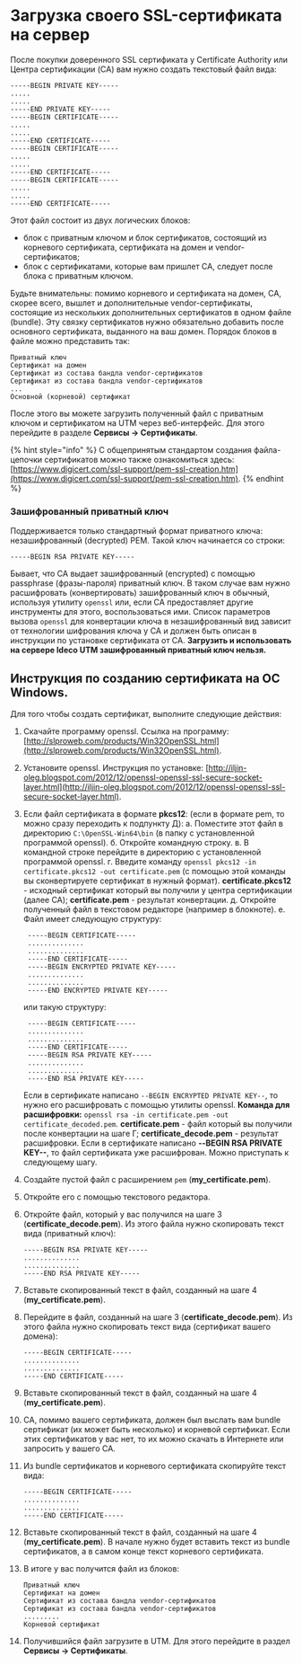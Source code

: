 # Загрузка своего SSL-сертификата на сервер

После покупки доверенного SSL сертификата у Certificate Authority или Центра сертификации (CA) вам нужно создать текстовый файл вида:

```
-----BEGIN PRIVATE KEY-----
.....
.....
-----END PRIVATE KEY-----
-----BEGIN CERTIFICATE-----
.....
.....
-----END CERTIFICATE-----
-----BEGIN CERTIFICATE-----
.....
.....
-----END CERTIFICATE-----
-----BEGIN CERTIFICATE-----
.....
.....
-----END CERTIFICATE-----
```

Этот файл состоит из двух логических блоков:

* блок с приватным ключом и блок сертификатов, состоящий из корневого сертификата, сертификата на домен и vendor-сертификатов;
* блок с сертификатами, которые вам пришлет CA, следует после блока с приватным ключом.

Будьте внимательны: помимо корневого и сертификата на домен, CA, скорее всего, вышлет и дополнительные vendor-сертификаты, состоящие из нескольких дополнительных сертификатов в одном файле (bundle). Эту связку сертификатов нужно обязательно добавить после основного сертификата, выданного на ваш домен. Порядок блоков в файле можно представить так:

```
Приватный ключ
Сертификат на домен
Сертификат из состава бандла vendor-сертификатов
Сертификат из состава бандла vendor-сертификатов
...
Основной (корневой) сертификат
```

После этого вы можете загрузить полученный файл с приватным ключом и сертификатом на UTM через веб-интерфейс. Для этого перейдите в разделе **Сервисы -> Сертификаты**.

{% hint style="info" %}
С общепринятым стандартом создания файла-цепочки сертификатов можно также ознакомиться здесь: [https://www.digicert.com/ssl-support/pem-ssl-creation.htm](https://www.digicert.com/ssl-support/pem-ssl-creation.htm).
{% endhint %}

### Зашифрованный приватный ключ

Поддерживается только стандартный формат приватного ключа: незашифрованный (decrypted) PEM. Такой ключ начинается со строки:

`-----BEGIN RSA PRIVATE KEY-----`

Бывает, что CA выдает зашифрованный (encrypted) с помощью passphrase (фразы-пароля) приватный ключ. В таком случае вам нужно расшифровать (конвертировать) зашифрованный ключ в обычный, используя утилиту `openssl` или, если CA предоставляет другие инструменты для этого, воспользоваться ими. Список параметров вызова `openssl` для конвертации ключа в незашифрованный вид зависит от технологии шифрования ключа у CA и должен быть описан в инструкции по установке сертификата от CA. **Загрузить и использовать на сервере Ideco UTM зашифрованный приватный ключ нельзя.**

## Инструкция по созданию сертификата на OC Windows.

Для того чтобы создать сертификат, выполните следующие действия:

1. Скачайте программу openssl. Ссылка на программу: [http://slproweb.com/products/Win32OpenSSL.html](http://slproweb.com/products/Win32OpenSSL.html).
2. Установите openssl. Инструкция по установке: [http://iljin-oleg.blogspot.com/2012/12/openssl-openssl-ssl-secure-socket-layer.html](http://iljin-oleg.blogspot.com/2012/12/openssl-openssl-ssl-secure-socket-layer.html).
3.  Если файл сертификата в формате **pkcs12**: (если в формате pem, то можно сразу переходить к подпункту Д): а. Поместите этот файл в директорию `C:\OpenSSL-Win64\bin` (в папку с установленной программой openssl). б. Откройте командную строку. в. В командной строке перейдите в директорию с установленной программой openssl. г. Введите команду `openssl pkcs12 -in certificate.pkcs12 -out certificate.pem` (с помощью этой команды вы сконвертируете сертификат в нужный формат). **certificate.pkcs12** - исходный сертификат который вы получили у центра сертификации (далее CA); **certificate.pem** - результат конвертации. д. Откройте полученный файл в текстовом редакторе (например в блокноте). е. Файл имеет следующую структуру:

    ```
     -----BEGIN CERTIFICATE-----
     ..............
     ..............
     -----END CERTIFICATE-----
     -----BEGIN ENCRYPTED PRIVATE KEY-----
     ..............
     ..............
     -----END ENCRYPTED PRIVATE KEY-----
    ```

    или такую структуру:

    ```
     -----BEGIN CERTIFICATE-----
     ..............
     ..............
     -----END CERTIFICATE-----
     -----BEGIN RSA PRIVATE KEY-----
     ..............
     ..............
     -----END RSA PRIVATE KEY-----
    ```

    Если в сертификате написано `--BEGIN ENCRYPTED PRIVATE KEY--`, то нужно его расшифровать с помощью утилиты openssl. **Команда для расшифровки:** `openssl rsa -in certificate.pem -out certificate_decoded.pem`. **certificate.pem** - файл который вы получили после конвертации на шаге Г; **certificate\_decode.pem** - результат расшифровки. Если в сертификате написано **--BEGIN RSA PRIVATE KEY--**, то файл сертификата уже расшифрован. Можно приступать к следующему шагу.
4. Создайте пустой файл с расширением `pem` (**my\_certificate.pem**).
5. Откройте его с помощью текстового редактора.
6.  Откройте файл, который у вас получился на шаге 3 (**certificate\_decode.pem**). Из этого файла нужно скопировать текст вида (приватный ключ):

    ```
    -----BEGIN RSA PRIVATE KEY-----
    ..............
    ..............
    -----END RSA PRIVATE KEY-----
    ```
7. Вставьте скопированный текст в файл, созданный на шаге 4 (**my\_certificate.pem**).
8.  Перейдите в файл, созданный на шаге 3 (**certificate\_decode.pem**). Из этого файла нужно скопировать текст вида (сертификат вашего домена):

    ```
    -----BEGIN CERTIFICATE-----
    ..............
    ..............
    -----END CERTIFICATE-----
    ```
9. Вставьте скопированный текст в файл, созданный на шаге 4 (**my\_certificate.pem**).
10. CA, помимо вашего сертификата, должен был выслать вам bundle сертификат (их может быть несколько) и корневой сертификат. Если этих сертификатов у вас нет, то их можно скачать в Интернете или запросить у вашего CA.
11. Из bundle сертификатов и корневого сертификата скопируйте текст вида:

    ```
    -----BEGIN CERTIFICATE-----
    ..............
    ..............
    -----END CERTIFICATE-----
    ```
12. Вставьте скопированный текст в файл, созданный на шаге 4 (**my\_certificate.pem**). В начале нужно будет вставить текст из bundle сертификатов, а в самом конце текст корневого сертификата.
13. В итоге у вас получится файл из блоков:

    ```
    Приватный ключ
    Сертификат на домен
    Сертификат из состава бандла vendor-сертификатов
    Сертификат из состава бандла vendor-сертификатов
    .........
    Корневой сертификат
    ```
14. Получившийся файл загрузите в UTM. Для этого перейдите в раздел **Сервисы -> Сертификаты**.
